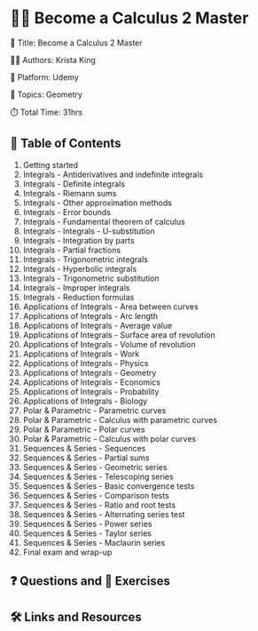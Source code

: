 # 🍎📏 Become a Calculus 2 Master

📕 Title: Become a Calculus 2 Master

👨‍💻 Authors: Krista King

🎥 Platform: Udemy

💾 Topics: Geometry

⏱️ Total Time: 31hrs

## 📄 Table of Contents

1. Getting started
2. Integrals - Antiderivatives and indefinite integrals
3. Integrals - Definite integrals
4. Integrals - Riemann sums
5. Integrals - Other approximation methods
6. Integrals - Error bounds
7. Integrals - Fundamental theorem of calculus
8. Integrals - Integrals - U-substitution
9. Integrals - Integration by parts
10. Integrals - Partial fractions
11. Integrals - Trigonometric integrals
12. Integrals - Hyperbolic integrals
13. Integrals - Trigonometric substitution
14. Integrals - Improper integrals
15. Integrals - Reduction formulas
16. Applications of Integrals - Area between curves
17. Applications of Integrals - Arc length
18. Applications of Integrals - Average value
19. Applications of Integrals - Surface area of revolution
20. Applications of Integrals - Volume of revolution
21. Applications of Integrals - Work
22. Applications of Integrals - Physics
23. Applications of Integrals - Geometry
24. Applications of Integrals - Economics
25. Applications of Integrals - Probability
26. Applications of Integrals - Biology
27. Polar & Parametric - Parametric curves
28. Polar & Parametric - Calculus with parametric curves
29. Polar & Parametric - Polar curves
30. Polar & Parametric - Calculus with polar curves
31. Sequences & Series - Sequences
32. Sequences & Series - Partial sums
33. Sequences & Series - Geometric series
34. Sequences & Series - Telescoping series
35. Sequences & Series - Basic convergence tests
36. Sequences & Series - Comparison tests
37. Sequences & Series - Ratio and root tests
38. Sequences & Series - Alternating series test
39. Sequences & Series - Power series
40. Sequences & Series - Taylor series
41. Sequences & Series - Maclaurin series
42. Final exam and wrap-up

## ❓ Questions and 💪 Exercises

## 🛠️ Links and Resources
